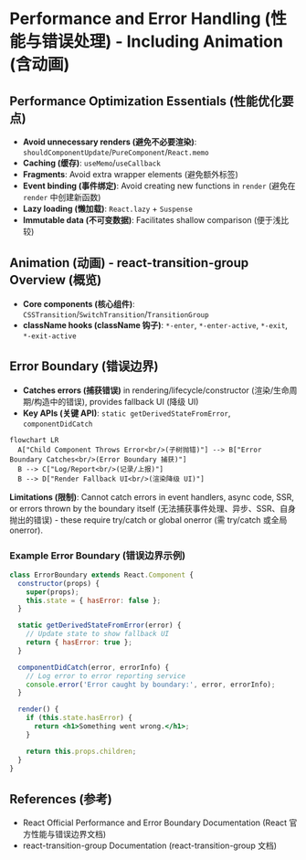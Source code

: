 # Performance and Error Handling (性能与错误处理) - Including Animation (含动画)

## Performance Optimization Essentials (性能优化要点)

- **Avoid unnecessary renders (避免不必要渲染)**: `shouldComponentUpdate`/`PureComponent`/`React.memo`
- **Caching (缓存)**: `useMemo`/`useCallback`
- **Fragments**: Avoid extra wrapper elements (避免额外标签)
- **Event binding (事件绑定)**: Avoid creating new functions in `render` (避免在 `render` 中创建新函数)
- **Lazy loading (懒加载)**: `React.lazy` + `Suspense`
- **Immutable data (不可变数据)**: Facilitates shallow comparison (便于浅比较)

## Animation (动画) - react-transition-group Overview (概览)

- **Core components (核心组件)**: `CSSTransition`/`SwitchTransition`/`TransitionGroup`
- **className hooks (className 钩子)**: `*-enter`, `*-enter-active`, `*-exit`, `*-exit-active`

## Error Boundary (错误边界)

- **Catches errors (捕获错误)** in rendering/lifecycle/constructor (渲染/生命周期/构造中的错误), provides fallback UI (降级 UI)
- **Key APIs (关键 API)**: `static getDerivedStateFromError`, `componentDidCatch`

```mermaid
flowchart LR
  A["Child Component Throws Error<br/>(子树抛错)"] --> B["Error Boundary Catches<br/>(Error Boundary 捕获)"]
  B --> C["Log/Report<br/>(记录/上报)"]
  B --> D["Render Fallback UI<br/>(渲染降级 UI)"]
```

**Limitations (限制)**: Cannot catch errors in event handlers, async code, SSR, or errors thrown by the boundary itself (无法捕获事件处理、异步、SSR、自身抛出的错误) - these require try/catch or global onerror (需 try/catch 或全局 onerror).

### Example Error Boundary (错误边界示例)

```jsx
class ErrorBoundary extends React.Component {
  constructor(props) {
    super(props);
    this.state = { hasError: false };
  }

  static getDerivedStateFromError(error) {
    // Update state to show fallback UI
    return { hasError: true };
  }

  componentDidCatch(error, errorInfo) {
    // Log error to error reporting service
    console.error('Error caught by boundary:', error, errorInfo);
  }

  render() {
    if (this.state.hasError) {
      return <h1>Something went wrong.</h1>;
    }

    return this.props.children;
  }
}
```

## References (参考)

- React Official Performance and Error Boundary Documentation (React 官方性能与错误边界文档)
- react-transition-group Documentation (react-transition-group 文档)

